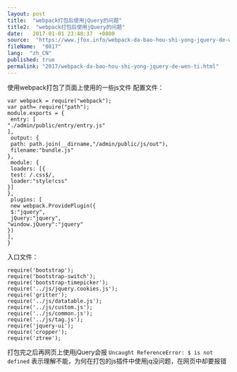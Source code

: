 ```yaml
---
layout: post
title:  "webpack打包后使用jQuery的问题"
title2:  "webpack打包后使用jQuery的问题"
date:   2017-01-01 23:48:37  +0800
source:  "https://www.jfox.info/webpack-da-bao-hou-shi-yong-jquery-de-wen-ti.html"
fileName:  "0817"
lang:  "zh_CN"
published: true
permalink: "2017/webpack-da-bao-hou-shi-yong-jquery-de-wen-ti.html"
---
```




使用webpack打包了页面上使用的一些js文件
配置文件：

    var webpack = require("webpack");
    var path= require("path");
    module.exports = {
     entry: [
    "./admin/public/entry/entry.js"
    ],
     output: {
     path: path.join(__dirname,"/admin/public/js/out"),
     filename:"bundle.js"
    },
     module: {
     loaders: [{
     test: /.css$/,
     loader:"style!css"
    }]
    },
     plugins: [
     new webpack.ProvidePlugin({
     $:"jquery",
     jQuery:"jquery",
    "window.jQuery":"jquery"
    })
    ],
    }

入口文件：

    require('bootstrap');
    require('bootstrap-switch');
    require('bootstrap-timepicker');
    require('../js/jquery.cookies.js');
    require('gritter');
    require('../js/datatable.js');
    require('../js/custom.js');
    require('../js/common.js');
    require('../js/tag.js');
    require('jquery-ui');
    require('cropper');
    require('ztree');

打包完之后再网页上使用jQuery会报 `Uncaught ReferenceError: $ is not defined` 表示理解不能，为何在打包的js插件中使用jq没问题，在网页中却要报错

